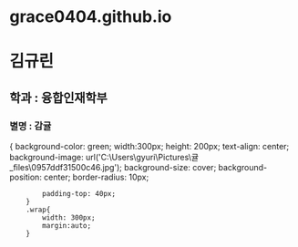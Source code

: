 # grace0404.github.io
<!DOCTYPE html>
<html lang="en">
<head>
    <meta charset="UTF-8">

</head>
<body>
    <h1>김규린</h1>
    <h2>학과 : 융합인재학부</h2>
    <h3>별명 : 감귤</h3> 
    {
            background-color: green;
            width:300px;
            height: 200px;
            text-align: center;
            background-image: url('C:\Users\gyuri\Pictures\귤_files\0957ddf31500c46.jpg');
            background-size: cover;
            background-position: center;
            border-radius: 10px;

            padding-top: 40px;
        }
        .wrap{
            width: 300px;
            margin:auto;
        }
</body>
</html>
